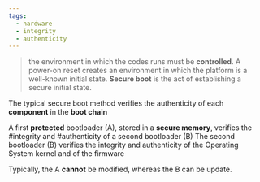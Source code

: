 ```yaml
---
tags:
  - hardware
  - integrity
  - authenticity
---
```

> the environment in which the codes runs must be **controlled**. A power-on reset creates an environment in which the platform is a well-known initial state. **Secure boot** is the act of establishing a secure initial state.

The typical secure boot method verifies the authenticity of each **component** in the **boot chain**

A first **protected** bootloader (A), stored in a **secure memory**, verifies the #integrity and #authenticity of a second bootloader (B)
The second bootloader (B) verifies the integrity and authenticity of the Operating System kernel and of the firmware

Typically, the A **cannot** be modified, whereas the B can be update.

